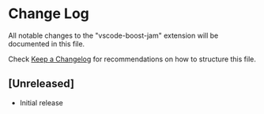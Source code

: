 # Change Log

All notable changes to the "vscode-boost-jam" extension will be documented in this file.

Check [Keep a Changelog](http://keepachangelog.com/) for recommendations on how to structure this file.

## [Unreleased]
- Initial release